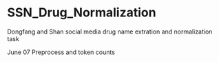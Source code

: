 # SSN_Drug_Normalization
Dongfang and Shan social media drug name extration and normalization task

June 07 Preprocess and token counts
